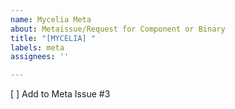 ```yaml
---
name: Mycelia Meta
about: Metaissue/Request for Component or Binary
title: "[MYCELIA] "
labels: meta
assignees: ''

---
```


[ ] Add to Meta Issue #3
